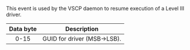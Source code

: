 This event is used by the VSCP daemon to resume execution of a Level III driver.

| Data byte | Description |
 | :----: | ----------- |
 | 0-15 | GUID for driver (MSB->LSB). |
